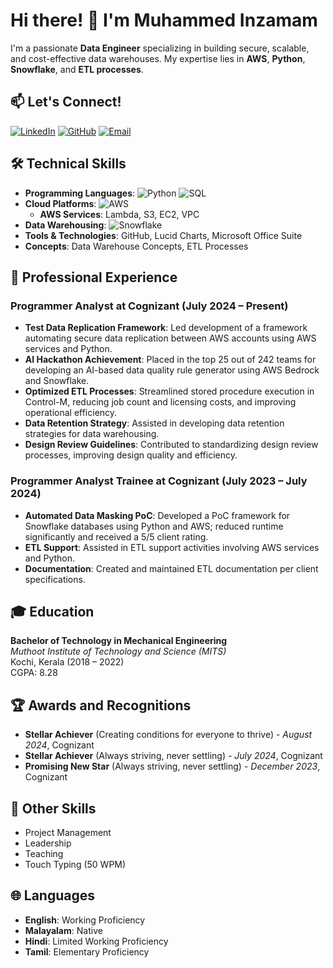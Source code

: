 # Hi there! 👋 I'm Muhammed Inzamam

I'm a passionate **Data Engineer** specializing in building secure, scalable, and cost-effective data warehouses. My expertise lies in **AWS**, **Python**, **Snowflake**, and **ETL processes**.

## 📫 Let's Connect!

[![LinkedIn](https://img.shields.io/badge/-LinkedIn-0077B5?logo=linkedin&logoColor=white)](https://linkedin.com/in/muhammed-inzamam)
[![GitHub](https://img.shields.io/badge/-GitHub-181717?logo=github&logoColor=white)](https://github.com/inzamamshajahan)
[![Email](https://img.shields.io/badge/-Email-D14836?logo=gmail&logoColor=white)](mailto:inzamaminbox@gmail.com)


## 🛠️ Technical Skills

- **Programming Languages**: ![Python](https://img.shields.io/badge/-Python-3776AB?logo=python&logoColor=white) ![SQL](https://img.shields.io/badge/-SQL-4479A1?logo=postgresql&logoColor=white)
- **Cloud Platforms**: ![AWS](https://img.shields.io/badge/-AWS-232F3E?logo=amazon-aws&logoColor=white)
  - **AWS Services**: Lambda, S3, EC2, VPC
- **Data Warehousing**: ![Snowflake](https://img.shields.io/badge/-Snowflake-29B5E8?logo=snowflake&logoColor=white)
- **Tools & Technologies**: GitHub, Lucid Charts, Microsoft Office Suite
- **Concepts**: Data Warehouse Concepts, ETL Processes

## 💼 Professional Experience

### Programmer Analyst at Cognizant (July 2024 – Present)

- **Test Data Replication Framework**: Led development of a framework automating secure data replication between AWS accounts using AWS services and Python.
- **AI Hackathon Achievement**: Placed in the top 25 out of 242 teams for developing an AI-based data quality rule generator using AWS Bedrock and Snowflake.
- **Optimized ETL Processes**: Streamlined stored procedure execution in Control-M, reducing job count and licensing costs, and improving operational efficiency.
- **Data Retention Strategy**: Assisted in developing data retention strategies for data warehousing.
- **Design Review Guidelines**: Contributed to standardizing design review processes, improving design quality and efficiency.

### Programmer Analyst Trainee at Cognizant (July 2023 – July 2024)

- **Automated Data Masking PoC**: Developed a PoC framework for Snowflake databases using Python and AWS; reduced runtime significantly and received a 5/5 client rating.
- **ETL Support**: Assisted in ETL support activities involving AWS services and Python.
- **Documentation**: Created and maintained ETL documentation per client specifications.

## 🎓 Education

**Bachelor of Technology in Mechanical Engineering**  
*Muthoot Institute of Technology and Science (MITS)*  
Kochi, Kerala (2018 – 2022)  
CGPA: 8.28

## 🏆 Awards and Recognitions

- **Stellar Achiever** (Creating conditions for everyone to thrive) - *August 2024*, Cognizant
- **Stellar Achiever** (Always striving, never settling) - *July 2024*, Cognizant
- **Promising New Star** (Always striving, never settling) - *December 2023*, Cognizant

## 🌟 Other Skills

- Project Management
- Leadership
- Teaching
- Touch Typing (50 WPM)

## 🌐 Languages

- **English**: Working Proficiency
- **Malayalam**: Native
- **Hindi**: Limited Working Proficiency
- **Tamil**: Elementary Proficiency
